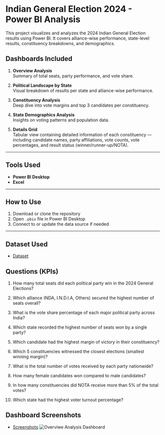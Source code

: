 # Indian General Election 2024 - Power BI Analysis
This project visualizes and analyzes the 2024 Indian General Election results using Power BI. It covers alliance-wise performance, state-level results, constituency breakdowns, and demographics.

## Dashboards Included
1. **Overview Analysis**  
   Summary of total seats, party performance, and vote share.

2. **Political Landscape by State**  
   Visual breakdown of results per state and alliance-wise performance.

3. **Constituency Analysis**  
   Deep dive into vote margins and top 3 candidates per constituency.

4. **State Demographics Analysis**  
   Insights on voting patterns and population data.

5. **Details Grid**  
   Tabular view containing detailed information of each constituency — including candidate names, party affiliations, vote counts, vote percentages, and result        status (winner/runner-up/NOTA).

---
## Tools Used
- **Power BI Desktop**
- **Excel**

---
## How to Use
1. Download or clone the repository
2. Open `.pbix` file in Power BI Desktop
3. Connect to or update the data source if needed

---
## Dataset Used
- <a href="https://github.com/Surajsuri0/India-Election-Results-Analysis-PowerBI/tree/main/Raw%20Data">Dataset</a>

## Questions (KPIs)
1. How many total seats did each political party win in the 2024 General Elections?

2. Which alliance (NDA, I.N.D.I.A, Others) secured the highest number of seats overall?

3. What is the vote share percentage of each major political party across India?

4. Which state recorded the highest number of seats won by a single party?

5. Which candidate had the highest margin of victory in their constituency?

6. Which 5 constituencies witnessed the closest elections (smallest winning margin)?

7. What is the total number of votes received by each party nationwide?

8. How many female candidates won compared to male candidates?

9. In how many constituencies did NOTA receive more than 5% of the total votes?

10. Which state had the highest voter turnout percentage?


## Dashboard Screenshots
- <a href="https://github.com/Surajsuri0/India-Election-Results-Analysis-PowerBI/tree/main/Screenshots">Screenshots</a>
![Overviwe Analysis Dashboard](https://github.com/user-attachments/assets/45d39adb-4590-4adf-aa05-25ca7b6320db)







